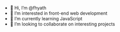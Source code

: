 - 👋 Hi, I’m @fhyath
- 👀 I’m interested in front-end web development
- 🌱 I’m currently learning JavaScript
- 💞️ I’m looking to collaborate on interesting projects

<!---
fhyath/fhyath is a ✨ special ✨ repository because its `README.md` (this file) appears on your GitHub profile.
You can click the Preview link to take a look at your changes.
--->
